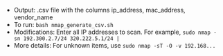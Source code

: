 -  Output: .csv file with the columns ip_address, mac_address, vendor_name
-  To run: `bash nmap_generate_csv.sh`
-  Modifications: Enter all IP addresses to scan. For example, `sudo nmap -sn 192.300.2.7/24 320.222.5.1/24 |`
-  More details: For unknown items, use `sudo nmap -sT -O -v 192.168...`

